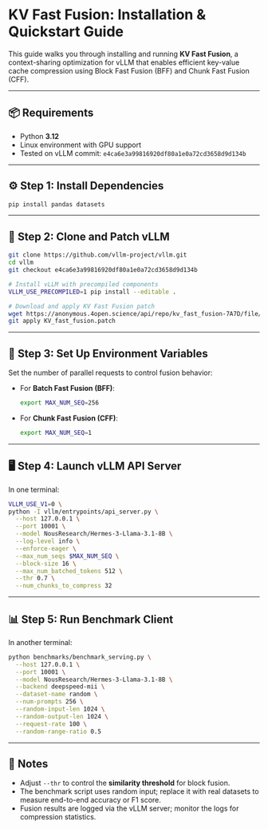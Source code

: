 # KV Fast Fusion: Installation & Quickstart Guide

This guide walks you through installing and running **KV Fast Fusion**, a context-sharing optimization for vLLM that enables efficient key-value cache compression using Block Fast Fusion (BFF) and Chunk Fast Fusion (CFF).

---

## 📦 Requirements

- Python **3.12**
- Linux environment with GPU support
- Tested on vLLM commit: `e4ca6e3a99816920df80a1e0a72cd3658d9d134b`

---

## ⚙️ Step 1: Install Dependencies

```bash
pip install pandas datasets
```

---

## 🚀 Step 2: Clone and Patch vLLM

```bash
git clone https://github.com/vllm-project/vllm.git
cd vllm
git checkout e4ca6e3a99816920df80a1e0a72cd3658d9d134b

# Install vLLM with precompiled components
VLLM_USE_PRECOMPILED=1 pip install --editable .

# Download and apply KV Fast Fusion patch
wget https://anonymous.4open.science/api/repo/kv_fast_fusion-7A7D/file/KV_fast_fusion.patch
git apply KV_fast_fusion.patch
```

---

## 🧪 Step 3: Set Up Environment Variables

Set the number of parallel requests to control fusion behavior:

- For **Batch Fast Fusion (BFF)**:
  ```bash
  export MAX_NUM_SEQ=256
  ```

- For **Chunk Fast Fusion (CFF)**:
  ```bash
  export MAX_NUM_SEQ=1
  ```

---

## 🖥️ Step 4: Launch vLLM API Server

In one terminal:

```bash
VLLM_USE_V1=0 \
python -I vllm/entrypoints/api_server.py \
  --host 127.0.0.1 \
  --port 10001 \
  --model NousResearch/Hermes-3-Llama-3.1-8B \
  --log-level info \
  --enforce-eager \
  --max_num_seqs $MAX_NUM_SEQ \
  --block-size 16 \
  --max_num_batched_tokens 512 \
  --thr 0.7 \
  --num_chunks_to_compress 32
```

---

## 📊 Step 5: Run Benchmark Client

In another terminal:

```bash
python benchmarks/benchmark_serving.py \
  --host 127.0.0.1 \
  --port 10001 \
  --model NousResearch/Hermes-3-Llama-3.1-8B \
  --backend deepspeed-mii \
  --dataset-name random \
  --num-prompts 256 \
  --random-input-len 1024 \
  --random-output-len 1024 \
  --request-rate 100 \
  --random-range-ratio 0.5
```

---

## 📌 Notes

- Adjust `--thr` to control the **similarity threshold** for block fusion.
- The benchmark script uses random input; replace it with real datasets to measure end-to-end accuracy or F1 score.
- Fusion results are logged via the vLLM server; monitor the logs for compression statistics.